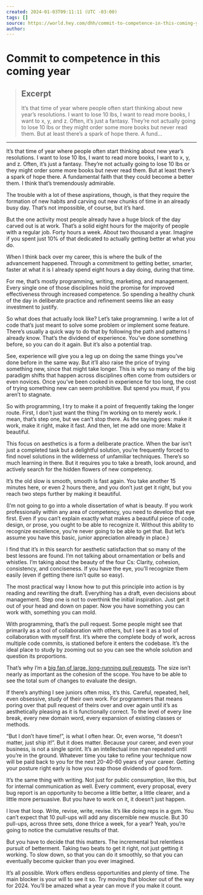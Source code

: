 ```yaml
---
created: 2024-01-03T09:11:11 (UTC -03:00)
tags: []
source: https://world.hey.com/dhh/commit-to-competence-in-this-coming-year-feb7d7c5
author: 
---
```


# Commit to competence in this coming year

> ## Excerpt
> It’s that time of year where people often start thinking about new year’s resolutions. I want to lose 10 lbs, I want to read more books, I want to x, y, and z. Often, it’s just a fantasy. They’re not actually going to lose 10 lbs or they might order some more books but never read them. But at least there’s a spark of hope there. A fund...

---
It’s that time of year where people often start thinking about new year’s resolutions. I want to lose 10 lbs, I want to read more books, I want to x, y, and z. Often, it’s just a fantasy. They’re not actually going to lose 10 lbs or they might order some more books but never read them. But at least there’s a spark of hope there. A fundamental faith that they could become a better them. I think that’s tremendously admirable.

The trouble with a lot of these aspirations, though, is that they require the formation of new habits and carving out new chunks of time in an already busy day. That’s not impossible, of course, but it’s hard.

But the one activity most people already have a huge block of the day carved out is at work. That’s a solid eight hours for the majority of people with a regular job. Forty hours a week. About two thousand a year. Imagine if you spent just 10% of that dedicated to actually getting better at what you do.

When I think back over my career, this is where the bulk of the advancement happened. Through a commitment to getting better, smarter, faster at what it is I already spend eight hours a day doing, during that time.

For me, that’s mostly programming, writing, marketing, and management. Every single one of those disciplines hold the promise for improved effectiveness through increased competence. So spending a healthy chunk of the day in deliberate practice and refinement seems like an easy investment to justify.

So what does that actually look like? Let’s take programming. I write a lot of code that’s just meant to solve some problem or implement some feature. There’s usually a quick way to do that by following the path and patterns I already know. That’s the dividend of experience. You’ve done something before, so you can do it again. But it’s also a potential trap.

See, experience will give you a leg up on doing the same things you’ve done before in the same way. But it’ll also raise the price of trying something new, since that might take longer. This is why so many of the big paradigm shifts that happen across disciplines often come from outsiders or even novices. Once you’ve been cooked in experience for too long, the cost of trying something new can seem prohibitive. But spend you must, if you aren’t to stagnate.

So with programming, I try to make it a point of frequently taking the longer route. First, I don’t just want the thing I’m working on to merely work. I mean, that’s step one, but we can’t stop there. As the saying goes: make it work, make it right, make it fast. And then, let me add one more: Make it beautiful.

This focus on aesthetics is a form a deliberate practice. When the bar isn’t just a completed task but a delightful solution, you’re frequently forced to find novel solutions in the wilderness of unfamiliar techniques. There’s so much learning in there. But it requires you to take a breath, look around, and actively search for the hidden flowers of new competency.

It’s the old slow is smooth, smooth is fast again. You take another 15 minutes here, or even 2 hours there, and you don’t just get it right, but you reach two steps further by making it beautiful.

(I’m not going to go into a whole dissertation of what is beauty. If you work professionally within any area of competency, you need to develop that eye first. Even if you can’t explain exactly what makes a beautiful piece of code, design, or prose, you ought to be able to recognize it. Without this ability to recognize excellence, you’re never going to be able to get that. But let’s assume you have this basic, junior appreciation already in place.)

I find that it’s in this search for aesthetic satisfaction that so many of the best lessons are found. I’m not talking about ornamentation or bells and whistles. I’m taking about the beauty of the four Cs: Clarity, cohesion, consistency, and conciseness. If you have the eye, you’ll recognize them easily (even if getting there isn’t quite so easy).

The most practical way I know how to put this principle into action is by reading and rewriting the draft. Everything has a draft, even decisions about management. Step one is not to overthink the initial inspiration. Just get it out of your head and down on paper. Now you have something you can work with, something you can mold.

With programming, that’s the pull request. Some people might see that primarily as a tool of collaboration with others, but I see it as a tool of collaboration with myself first. It’s where the complete body of work, across multiple code commits, is stationed before it enters the codebase. It’s the ideal place to study by zooming out so you can see the whole solution and question its proportions.

That’s why I’m a [big fan of large, long-running pull requests](https://world.hey.com/dhh/the-advantages-of-large-long-running-pull-requests-c33d913c). The size isn’t nearly as important as the cohesion of the scope. You have to be able to see the total sum of changes to evaluate the design.

If there’s anything I see juniors often miss, it’s this. Careful, repeated, hell, even obsessive, study of their own work. For programmers that means poring over that pull request of theirs over and over again until it’s as aesthetically pleasing as it is functionally correct. To the level of every line break, every new domain word, every expansion of existing classes or methods.

“But I don’t have time!”, is what I often hear. Or, even worse, “it doesn’t matter, just ship it!”. But it does matter. Because your career, and even your business, is not a single sprint. It’s an intellectual iron man repeated until you’re in the ground. Whatever time you take to refine your technique now will be paid back to you for the next 20-40-60 years of your career. Getting your posture right early is how you reap those dividends of good form.

It’s the same thing with writing. Not just for public consumption, like this, but for internal communication as well. Every comment, every proposal, every bug report is an opportunity to become a little better, a little clearer, and a little more persuasive. But you have to work on it, it doesn’t just happen.

I love that loop. Write, revise, write, revise. It’s like doing reps in a gym. You can’t expect that 10 pull-ups will add any discernible new muscle. But 30 pull-ups, across three sets, done thrice a week, for a year? Yeah, you’re going to notice the cumulative results of that.

But you have to decide that this matters. The incremental but relentless pursuit of betterment. Taking two beats to get it right, not just getting it working. To slow down, so that you can do it smoothly, so that you can eventually become quicker than you ever imagined.

It’s all possible. Work offers endless opportunities and plenty of time. The main blocker is your will to see it so. Try moving that blocker out of the way for 2024. You’ll be amazed what a year can move if you make it count.
